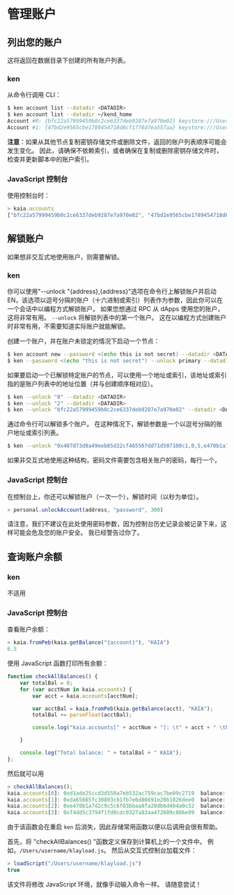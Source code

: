 # 管理账户

## 列出您的账户<a id="list-your-accounts"></a>

这将返回在数据目录下创建的所有账户列表。

### ken <a id="ken"></a>

从命令行调用 CLI：

```bash
$ ken account list --datadir <DATADIR>
$ ken account list --datadir ~/kend_home
Account #0: {bfc22a57999459b0c2ce6337deb9287e7a970e02} keystore:///Users/username/kend_home/keystore/UTC--2019-03-26T07-02-58.524962000Z--bfc22a57999459b0c2ce6337deb9287e7a970e02
Account #1: {47bd2e9565cbe1789454718d6cf1778d7ea557aa} keystore:///Users/username/kend_home/keystore/UTC--2019-03-26T07-04-44.840061000Z--47bd2e9565cbe1789454718d6cf1778d7ea557aa
```

**注意**：如果从其他节点复制密钥存储文件或删除文件，返回的账户列表顺序可能会发生变化。 因此，请确保不依赖索引，或者确保在复制或删除密钥存储文件时，检查并更新脚本中的账户索引。

### JavaScript 控制台<a id="javascript-console"></a>

使用控制台时：

```javascript
> kaia.accounts
["bfc22a57999459b0c2ce6337deb9287e7a970e02", "47bd2e9565cbe1789454718d6cf1778d7ea557aa"]
```

## 解锁账户<a id="unlock-accounts"></a>

如果想非交互式地使用账户，则需要解锁。

### ken <a id="ken"></a>

你可以使用"--unlock "{address},{address}"选项在命令行上解锁账户并启动 EN，该选项以逗号分隔的账户（十六进制或索引）列表作为参数，因此你可以在一个会话中以编程方式解锁账户。 如果您想通过 RPC 从 dApps 使用您的账户，这将非常有用。 `--unlock` 将解锁列表中的第一个账户。 这在以编程方式创建账户时非常有用，不需要知道实际账户就能解锁。

创建一个账户，并在账户未锁定的情况下启动一个节点：

```bash
$ ken account new --password <(echo this is not secret) --datadir <DATADIR>
$ ken --password <(echo "this is not secret") --unlock primary --datadir <DATADIR> --rpccorsdomain localhost --verbosity 6 2>> log.log
```

如果要启动一个已解锁特定账户的节点，可以使用一个地址或索引，该地址或索引指的是账户列表中的地址位置（并与创建顺序相对应）。

```bash
$ ken --unlock "0" --datadir <DATADIR>
$ ken --unlock "2" --datadir <DATADIR>
$ ken --unlock "bfc22a57999459b0c2ce6337deb9287e7a970e02" --datadir <DATADIR>
```

通过命令行可以解锁多个账户。 在这种情况下，解锁参数是一个以逗号分隔的账户地址或索引列表。

```bash
$ ken --unlock "0x407d73d8a49eeb85d32cf465507dd71d507100c1,0,5,e470b1a7d2c9c5c6f03bbaa8fa20db6d404a0c32" --datadir <DATADIR>
```

如果非交互式地使用这种结构，密码文件需要包含相关账户的密码，每行一个。

### JavaScript 控制台<a id="javascript-console"></a>

在控制台上，你还可以解锁账户（一次一个），解锁时间（以秒为单位）。

```javascript
> personal.unlockAccount(address, "password", 300)
```

请注意，我们不建议在此处使用密码参数，因为控制台历史记录会被记录下来，这样可能会危及您的账户安全。 我已经警告过你了。

## 查询账户余额<a id="check-account-balance"></a>

### ken <a id="ken"></a>

不适用

### JavaScript 控制台<a id="javascript-console"></a>

查看账户余额：

```javascript
> kaia.fromPeb(kaia.getBalance("{account}"), "KAIA")
6.5
```

使用 JavaScript 函数打印所有余额：

```javascript
function checkAllBalances() {
    var totalBal = 0;
    for (var acctNum in kaia.accounts) {
        var acct = kaia.accounts[acctNum];

        var acctBal = kaia.fromPeb(kaia.getBalance(acct), "KAIA");
        totalBal += parseFloat(acctBal);

        console.log("kaia.accounts[" + acctNum + "]: \t" + acct + " \tbalance: " + acctBal + "KAIA");

    }

    console.log("Total balance: " + totalBal + " KAIA");
};
```

然后就可以用

```javascript
> checkAllBalances();
kaia.accounts[0]: 0xd1ade25ccd3d550a7eb532ac759cac7be09c2719  balance: 63.11848 KAIA
kaia.accounts[1]: 0xda65665fc30803cb1fb7e6d86691e20b1826dee0  balance: 0 KAIA
kaia.accounts[2]: 0xe470b1a7d2c9c5c6f03bbaa8fa20db6d404a0c32  balance: 1 KAIA
kaia.accounts[3]: 0xf4dd5c3794f1fd0cdc0327a83aa472609c806e99  balance: 6 KAIA
```

由于该函数会在重启 `ken` 后消失，因此存储常用函数以便以后调用会很有帮助。

首先，将 "checkAllBalances() "函数定义保存到计算机上的一个文件中。 例如，`/Users/username/klayload.js`。 然后从交互式控制台加载文件：

```javascript
> loadScript("/Users/username/klayload.js")
true
```

该文件将修改 JavaScript 环境，就像手动输入命令一样。 请随意尝试！

